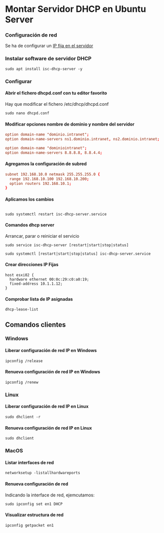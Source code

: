 # Montar Servidor DHCP en Ubuntu Server

### Configuración de red

Se ha de configurar un [IP fija en el servidor](./ConfiguracionIP.md)

### Instalar software de servidor DHCP

```linux
sudo apt install isc-dhcp-server -y
```

### Configurar

#### Abrir el fichero **dhcpd.conf** con tu editor favorito

Hay que modificar el fichero /etc/dhcp/dhcpd.conf

```linux
sudo nano dhcpd.conf
```

#### Modificar opciones nombre de dominio y nombre del servidor

```conf
option domain-name "dominio.intranet";
option domain-name-servers ns1.dominio.intranet, ns2.dominio.intranet;
```

```conf
option domain-name "dominiointranet";
option domain-name-servers 8.8.8.8, 8.8.4.4;
```

#### Agregamos la configuración de subred

```conf
subnet 192.168.10.0 netmask 255.255.255.0 {
  range 192.168.10.100 192.168.10.200;
  option routers 192.168.10.1;
}
```

#### Aplicamos los cambios

```linux

sudo systemctl restart isc-dhcp-server.service
```

#### Comandos dhcp server

Arrancar, parar o reiniciar el servicio

```linux
sudo service isc-dhcp-server [restart|start|stop|status]
```

```linux
sudo systemctl [restart|start|stop|status] isc-dhcp-server.service
```

#### Crear direcciones IP Fijas

```linux
host esxi02 {
  hardware ethernet 00:0c:29:c0:a0:19;
  fixed-address 10.1.1.12;
}
```

#### Comprobar lista de IP asignadas

```linux
dhcp-lease-list
```

## Comandos clientes

### Windows

#### Liberar configuración de red IP en Windows

```Command
ipconfig /release
```

#### Renueva configuración de red IP en Windows

```Command
ipconfig /renew
```

### Linux

#### Liberar configuración de red IP en Linux

```Command
sudo dhclient -r
```

#### Renueva configuración de red IP en Linux

```Command
sudo dhclient 
```

### MacOS

#### Listar interfaces de red

```Command
networksetup -listallhardwareports
```

#### Renueva configuración de red

Indicando la interface de red, ejemcutamos:

```Command
sudo ipconfig set en1 DHCP
```

#### Visualizar estructura de red

```Command
ipconfig getpacket en1
```
